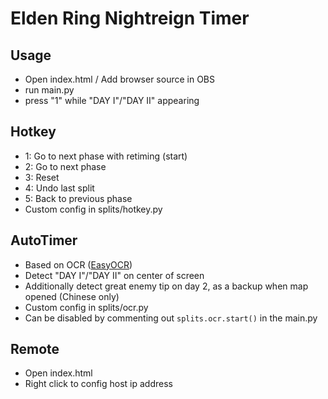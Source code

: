 # Elden Ring Nightreign Timer

## Usage

- Open index.html / Add browser source in OBS
- run main.py
- press "1" while "DAY I"/"DAY II" appearing

## Hotkey

- 1: Go to next phase with retiming (start)
- 2: Go to next phase
- 3: Reset
- 4: Undo last split
- 5: Back to previous phase
- Custom config in splits/hotkey.py

## AutoTimer

- Based on OCR ([EasyOCR](https://github.com/JaidedAI/EasyOCR))
- Detect "DAY I"/"DAY II" on center of screen
- Additionally detect great enemy tip on day 2, as a backup when map opened (Chinese only)
- Custom config in splits/ocr.py
- Can be disabled by commenting out `splits.ocr.start()` in the main.py

## Remote

- Open index.html
- Right click to config host ip address
